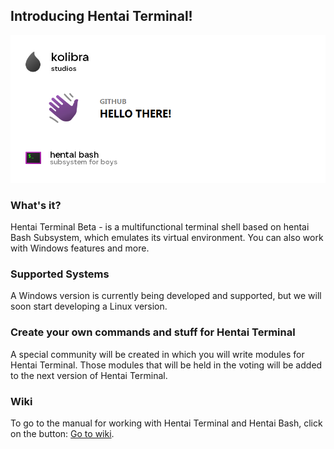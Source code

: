 ## Introducing Hentai Terminal!

[![Hentai Terminal Main Banner](./splashes/hbashSplash.png)](https://vk.com/kolibracorp.hterminal)

### What's it?
Hentai Terminal Beta - is a multifunctional terminal shell based on hentai Bash Subsystem, which emulates its virtual environment. You can also work with Windows features and more.
### Supported Systems
A Windows version is currently being developed and supported, but we will soon start developing a Linux version.

### Create your own commands and stuff for Hentai Terminal
A special community will be created in which you will write modules for Hentai Terminal. Those modules that will be held in the voting will be added to the next version of Hentai Terminal.

### Wiki
To go to the manual for working with Hentai Terminal and Hentai Bash, click on the button: [Go to wiki](https://github.com/vberezinbadger/hentaiterminal/wiki).
